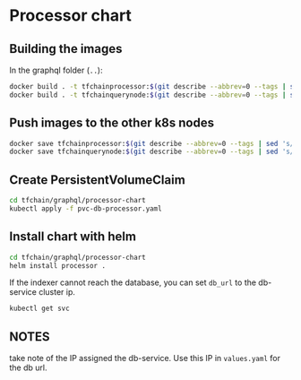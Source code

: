# Processor chart

## Building the images

In the graphql folder (`..`):

```sh
docker build . -t tfchainprocessor:$(git describe --abbrev=0 --tags | sed 's/^v//') -f docker/Dockerfile.processor
docker build . -t tfchainquerynode:$(git describe --abbrev=0 --tags | sed 's/^v//') -f docker/Dockerfile.query-node
```

## Push images to the other k8s nodes

```sh
docker save tfchainprocessor:$(git describe --abbrev=0 --tags | sed 's/^v//') | ssh -C ubuntu@xx.xx.xx.xx docker load
docker save tfchainquerynode:$(git describe --abbrev=0 --tags | sed 's/^v//') | ssh -C ubuntu@xx.xx.xx.xx docker load
```

## Create PersistentVolumeClaim

```sh
cd tfchain/graphql/processor-chart
kubectl apply -f pvc-db-processor.yaml
```

## Install chart with helm

```sh
cd tfchain/graphql/processor-chart
helm install processor .
```

If the indexer cannot reach the database, you can set `db_url` to the db-service cluster ip.

```sh
kubectl get svc
```

## NOTES

take note of the IP assigned the db-service. Use this IP in `values.yaml` for the db url.
